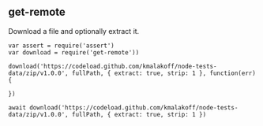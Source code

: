 ## get-remote

Download a file and optionally extract it.

```
var assert = require('assert')
var download = require('get-remote'))

download('https://codeload.github.com/kmalakoff/node-tests-data/zip/v1.0.0', fullPath, { extract: true, strip: 1 }, function(err) {

})

await download('https://codeload.github.com/kmalakoff/node-tests-data/zip/v1.0.0', fullPath, { extract: true, strip: 1 })
```
